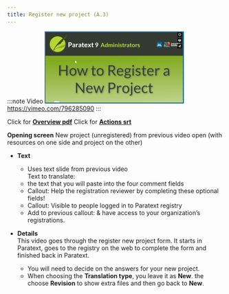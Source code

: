```yaml
---
title: Register new project (A.3)
---
```


:::note Video
[![ ](media/A.3.png)](https://vimeo.com/796285090)  
https://vimeo.com/796285090
:::

Click for [**Overview pdf**](https://drive.google.com/file/d/1JGg6y_Fw7ETkx8LAStJyH0Nh-ZYCC9uH/view?usp=share_link) 
Click for [**Actions srt**](https://drive.google.com/file/d/1JGg6y_Fw7ETkx8LAStJyH0Nh-ZYCC9uH/view?usp=share_link)

**Opening screen** New project (unregistered) from previous video open (with resources on one side and project on the other)

- **Text** 

  - Uses text slide from previous video  
Text to translate:
  - the text that you will paste into the four comment fields
  - Callout: Help the registration reviewer by completing these optional fields!
  - Callout: Visible to people logged in to Paratext registry
  - Add to previous callout: & have access to your organization’s registrations.

- **Details**  
This video goes through the register new project form. It starts in Paratext, goes to the registry on the web to complete the form and finished back in Paratext.
  - You will need to decide on the answers for  your new project.
  - When choosing the **Translation type**, you leave it as **New**.
the choose **Revision** to show extra files and then go back to **New**.

